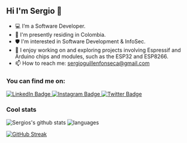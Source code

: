 ## Hi I'm Sergio 👋


- 💻 I’m a Software Developer.
-  📍 I'm presently residing in Colombia.
-  🛡️ I'm interested in Software Development & InfoSec.
- 🤖 I enjoy working on and exploring projects involving Espressif and Arduino chips and modules, such as the ESP32 and ESP8266.
- 📫 How to reach me: sergioguillenfonseca@gmail.com



### You can find me on:
<div id="badges">
  <a href="https://www.linkedin.com/in/sa-guillen/">
    <img src="https://img.shields.io/badge/LinkedIn-blue?style=for-the-badge&logo=linkedin&logoColor=white" alt="LinkedIn Badge"/>
  </a>
  <a href="https://www.instagram.com/sergioglln/">
    <img src="https://img.shields.io/badge/Instagram-E1306C?style=for-the-badge&logo=instagram&logoColor=white" alt="Instagram Badge"/>
  </a>
  <a href="https://twitter.com/sergiogllnx">
    <img src="https://img.shields.io/badge/Twitter-black?style=for-the-badge&logo=X&logoColor=white" alt="Twitter Badge"/>
  </a>
</div>


### Cool stats
![Sergios's github stats](https://github-readme-stats.vercel.app/api?username=saguillen&show_icons=true&theme=dark)
![languages](https://github-readme-stats.vercel.app/api/top-langs/?username=saguillen&hide_progress=true&theme=dark)


[![GitHub Streak](http://github-readme-streak-stats.herokuapp.com?user=saguillen&theme=dark)](https://git.io/streak-stats)

